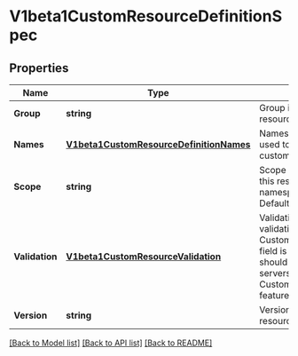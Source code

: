 # V1beta1CustomResourceDefinitionSpec

## Properties
Name | Type | Description | Notes
------------ | ------------- | ------------- | -------------
**Group** | **string** | Group is the group this resource belongs in | [default to null]
**Names** | [**V1beta1CustomResourceDefinitionNames**](v1beta1.CustomResourceDefinitionNames.md) | Names are the names used to describe this custom resource | [default to null]
**Scope** | **string** | Scope indicates whether this resource is cluster or namespace scoped.  Default is namespaced | [default to null]
**Validation** | [**V1beta1CustomResourceValidation**](v1beta1.CustomResourceValidation.md) | Validation describes the validation methods for CustomResources This field is alpha-level and should only be sent to servers that enable the CustomResourceValidation feature. | [optional] [default to null]
**Version** | **string** | Version is the version this resource belongs in | [default to null]

[[Back to Model list]](../README.md#documentation-for-models) [[Back to API list]](../README.md#documentation-for-api-endpoints) [[Back to README]](../README.md)



